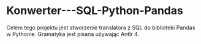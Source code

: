 # Konwerter---SQL-Python-Pandas
Celem tego projektu jest stworzenie translatora z SQL do biblioteki Pandas w Pythonie. Gramatyka jest pisana używając Antlr 4.
